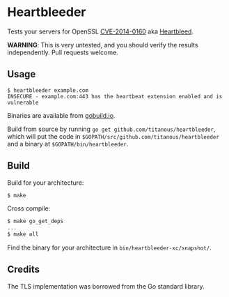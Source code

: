 # Heartbleeder

Tests your servers for OpenSSL
[CVE-2014-0160](https://www.openssl.org/news/secadv_20140407.txt) aka
[Heartbleed](http://heartbleed.com/).

**WARNING**: This is very untested, and you should verify the results
independently. Pull requests welcome.

## Usage

```text
$ heartbleeder example.com
INSECURE - example.com:443 has the heartbeat extension enabled and is vulnerable
```

Binaries are available from
[gobuild.io](http://gobuild.io/download/github.com/titanous/heartbleeder).

Build from source by running `go get github.com/titanous/heartbleeder`, which
will put the code in `$GOPATH/src/github.com/titanous/heartbleeder` and a binary
at `$GOPATH/bin/heartbleeder`.

## Build

Build for your architecture:
```bash
$ make
```

Cross compile:
```bash
$ make go_get_deps
...
$ make all
```
Find the binary for your architecture in `bin/heartbleeder-xc/snapshot/`.

## Credits

The TLS implementation was borrowed from the Go standard library.
